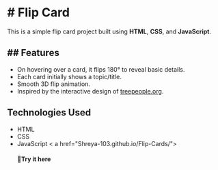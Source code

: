 <h1># Flip Card </h1>

This is a simple flip card project built using **HTML**, **CSS**, and **JavaScript**.

<h2>## Features</h2>

- On hovering over a card, it flips 180° to reveal basic details.
- Each card initially shows a topic/title.
- Smooth 3D flip animation.
- Inspired by the interactive design of [treepeople.org](https://treepeople.org/22-benefits-of-trees/).

## Technologies Used

- HTML  
- CSS  
- JavaScript
< a href="Shreya-103.github.io/Flip-Cards/"> <h4> 📎Try it here </h4> </a>
